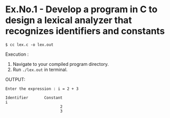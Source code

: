# Ex.No.1 - Develop a program in C to design a lexical analyzer that recognizes identifiers and constants

```
$ cc lex.c -o lex.out
```

Execution :

1. Navigate to your compiled program directory.
2. Run `./lex.out` in terminal.


OUTPUT: 

```
Enter the expression : i = 2 + 3

Identifier       Constant
i
                        2
                        3
```